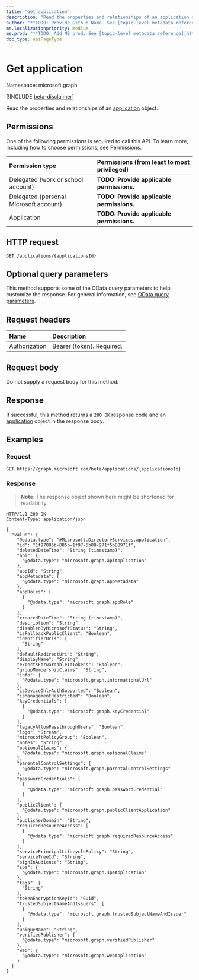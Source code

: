```yaml
---
title: "Get application"
description: "Read the properties and relationships of an application object."
author: "**TODO: Provide Github Name. See [topic-level metadata reference](https://msgo.azurewebsites.net/add/document/guidelines/metadata.html#topic-level-metadata)**"
ms.localizationpriority: medium
ms.prod: "**TODO: Add MS prod. See [topic-level metadata reference](https://msgo.azurewebsites.net/add/document/guidelines/metadata.html#topic-level-metadata)**"
doc_type: apiPageType
---
```


# Get application
Namespace: microsoft.graph

[!INCLUDE [beta-disclaimer](../../includes/beta-disclaimer.md)]

Read the properties and relationships of an [application](../resources/application.md) object.

## Permissions
One of the following permissions is required to call this API. To learn more, including how to choose permissions, see [Permissions](/graph/permissions-reference).

|Permission type|Permissions (from least to most privileged)|
|:---|:---|
|Delegated (work or school account)|**TODO: Provide applicable permissions.**|
|Delegated (personal Microsoft account)|**TODO: Provide applicable permissions.**|
|Application|**TODO: Provide applicable permissions.**|

## HTTP request

<!-- {
  "blockType": "ignored"
}
-->
``` http
GET /applications/{applicationsId}
```

## Optional query parameters
This method supports some of the OData query parameters to help customize the response. For general information, see [OData query parameters](/graph/query-parameters).

## Request headers
|Name|Description|
|:---|:---|
|Authorization|Bearer {token}. Required.|

## Request body
Do not supply a request body for this method.

## Response

If successful, this method returns a `200 OK` response code and an [application](../resources/application.md) object in the response body.

## Examples

### Request
<!-- {
  "blockType": "request",
  "name": "get_application"
}
-->
``` http
GET https://graph.microsoft.com/beta/applications/{applicationsId}
```


### Response
>**Note:** The response object shown here might be shortened for readability.
<!-- {
  "blockType": "response",
  "truncated": true,
  "@odata.type": "Microsoft.DirectoryServices.application"
}
-->
``` http
HTTP/1.1 200 OK
Content-Type: application/json

{
  "value": {
    "@odata.type": "#Microsoft.DirectoryServices.application",
    "id": "1f97885b-885b-1f97-5b88-971f5b88971f",
    "deletedDateTime": "String (timestamp)",
    "api": {
      "@odata.type": "microsoft.graph.apiApplication"
    },
    "appId": "String",
    "appMetadata": {
      "@odata.type": "microsoft.graph.appMetadata"
    },
    "appRoles": [
      {
        "@odata.type": "microsoft.graph.appRole"
      }
    ],
    "createdDateTime": "String (timestamp)",
    "description": "String",
    "disabledByMicrosoftStatus": "String",
    "isFallbackPublicClient": "Boolean",
    "identifierUris": [
      "String"
    ],
    "defaultRedirectUri": "String",
    "displayName": "String",
    "expectsForwardableIdTokens": "Boolean",
    "groupMembershipClaims": "String",
    "info": {
      "@odata.type": "microsoft.graph.informationalUrl"
    },
    "isDeviceOnlyAuthSupported": "Boolean",
    "isManagementRestricted": "Boolean",
    "keyCredentials": [
      {
        "@odata.type": "microsoft.graph.keyCredential"
      }
    ],
    "legacyAllowPassthroughUsers": "Boolean",
    "logo": "Stream",
    "microsoftPolicyGroup": "Boolean",
    "notes": "String",
    "optionalClaims": {
      "@odata.type": "microsoft.graph.optionalClaims"
    },
    "parentalControlSettings": {
      "@odata.type": "microsoft.graph.parentalControlSettings"
    },
    "passwordCredentials": [
      {
        "@odata.type": "microsoft.graph.passwordCredential"
      }
    ],
    "publicClient": {
      "@odata.type": "microsoft.graph.publicClientApplication"
    },
    "publisherDomain": "String",
    "requiredResourceAccess": [
      {
        "@odata.type": "microsoft.graph.requiredResourceAccess"
      }
    ],
    "servicePrincipalLifecyclePolicy": "String",
    "serviceTreeId": "String",
    "signInAudience": "String",
    "spa": {
      "@odata.type": "microsoft.graph.spaApplication"
    },
    "tags": [
      "String"
    ],
    "tokenEncryptionKeyId": "Guid",
    "trustedSubjectNameAndIssuers": [
      {
        "@odata.type": "microsoft.graph.trustedSubjectNameAndIssuer"
      }
    ],
    "uniqueName": "String",
    "verifiedPublisher": {
      "@odata.type": "microsoft.graph.verifiedPublisher"
    },
    "web": {
      "@odata.type": "microsoft.graph.webApplication"
    }
  }
}
```


